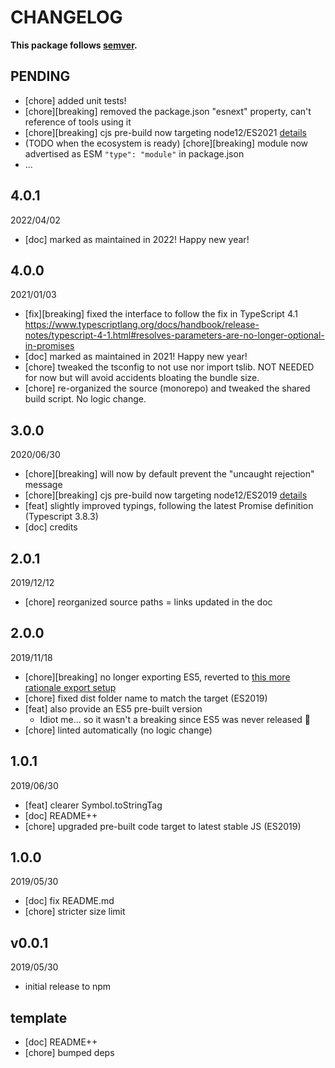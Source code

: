 # CHANGELOG
**This package follows [semver](https://semver.org/).**

## PENDING
* [chore] added unit tests!
* [chore][breaking] removed the package.json "esnext" property, can't reference of tools using it
* [chore][breaking] cjs pre-build now targeting node12/ES2021 [details](../../0-CONTRIBUTING/06-conventions--js--modules.md)
* (TODO when the ecosystem is ready) [chore][breaking] module now advertised as ESM `"type": "module"` in package.json
* ...

## 4.0.1
2022/04/02
* [doc] marked as maintained in 2022! Happy new year!

## 4.0.0
2021/01/03
* [fix][breaking] fixed the interface to follow the fix in TypeScript 4.1 https://www.typescriptlang.org/docs/handbook/release-notes/typescript-4-1.html#resolves-parameters-are-no-longer-optional-in-promises
* [doc] marked as maintained in 2021! Happy new year!
* [chore] tweaked the tsconfig to not use nor import tslib. NOT NEEDED for now but will avoid accidents bloating the bundle size.
* [chore] re-organized the source (monorepo) and tweaked the shared build script. No logic change.

## 3.0.0
2020/06/30
* [chore][breaking] will now by default prevent the "uncaught rejection" message
* [chore][breaking] cjs pre-build now targeting node12/ES2019 [details](../../0-CONTRIBUTING/06-conventions--js--modules.md)
* [feat] slightly improved typings, following the latest Promise definition (Typescript 3.8.3)
* [doc] credits

## 2.0.1
2019/12/12
* [chore] reorganized source paths = links updated in the doc

## 2.0.0
2019/11/18
* [chore][breaking] no longer exporting ES5, reverted to [this more rationale export setup](../../0-CONTRIBUTING/06-conventions--js--modules.md)
* [chore] fixed dist folder name to match the target (ES2019)
* [feat] also provide an ES5 pre-built version
  * Idiot me... so it wasn't a breaking since ES5 was never released :facepalm:
* [chore] linted automatically (no logic change)

## 1.0.1
2019/06/30
* [feat] clearer Symbol.toStringTag
* [doc] README++
* [chore] upgraded pre-built code target to latest stable JS (ES2019)

## 1.0.0
2019/05/30
* [doc] fix README.md
* [chore] stricter size limit

## v0.0.1
2019/05/30
* initial release to npm

## template
* [doc] README++
* [chore] bumped deps
